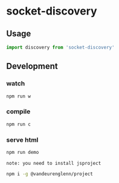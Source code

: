 # socket-discovery

## Usage
```js
import discovery from 'socket-discovery'
```

## Development
### watch
```sh
npm run w
```
### compile
```sh
npm run c
```
### serve html
```sh
npm run demo
```

`note: you need to install jsproject` 
```sh
npm i -g @vandeurenglenn/project
```